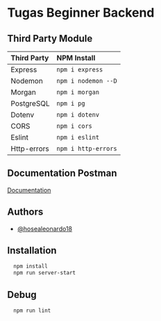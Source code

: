 
# Tugas Beginner Backend



## Third Party Module



| Third Party       |  NPM Install                |
| :--------         | :------------------------- |
| Express           | `npm i express` |
| Nodemon           | `npm i nodemon --D` |
| Morgan            | `npm i morgan` |
| PostgreSQL        | `npm i pg` |
| Dotenv            | `npm i dotenv` |
| CORS              | `npm i cors` |
| Eslint            | `npm i eslint` |
| Http-errors     | `npm i http-errors` |



## Documentation Postman

[Documentation](https://documenter.postman.com/preview/24895506-272b67f9-f306-4527-b5ee-63d8942fe480?environment=&versionTag=latest&apiName=CURRENT&version=latest&documentationLayout=classic-double-column&right-sidebar=303030&top-bar=FFFFFF&highlight=EF5B25)


## Authors

- [@hosealeonardo18](https://github.com/hosealeonardo18)


## Installation

```bash
  npm install
  npm run server-start
```

## Debug

```bash
  npm run lint
```
    